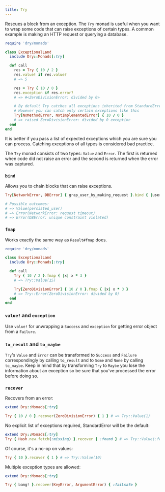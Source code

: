 ```yaml
---
title: Try
---
```


Rescues a block from an exception. The `Try` monad is useful when you want to wrap some code that can raise exceptions of certain types. A common example is making an HTTP request or querying a database.

```ruby
require 'dry/monads'

class ExceptionalLand
  include Dry::Monads[:try]

  def call
    res = Try { 10 / 2 }
    res.value! if res.value?
    # => 5

    res = Try { 10 / 0 }
    res.exception if res.error?
    # => #<ZeroDivisionError: divided by 0>

    # By default Try catches all exceptions inherited from StandardError.
    # However you can catch only certain exceptions like this
    Try[NoMethodError, NotImplementedError] { 10 / 0 }
    # => raised ZeroDivisionError: divided by 0 exception
  end
end
```

It is better if you pass a list of expected exceptions which you are sure you can process. Catching exceptions of all types is considered bad practice.

The `Try` monad consists of two types: `Value` and `Error`. The first is returned when code did not raise an error and the second is returned when the error was captured.

### `bind`

Allows you to chain blocks that can raise exceptions.

```ruby
Try[NetworkError, DBError] { grap_user_by_making_request }.bind { |user| user_repo.save(user) }

# Possible outcomes:
# => Value(persisted_user)
# => Error(NetworkError: request timeout)
# => Error(DBError: unique constraint violated)
```

### `fmap`

Works exactly the same way as `Result#fmap` does.

```ruby
require 'dry/monads'

class ExceptionalLand
  include Dry::Monads[:try]

  def call
    Try { 10 / 2 }.fmap { |x| x * 3 }
    # => Try::Value(15)

    Try[ZeroDivisionError] { 10 / 0 }.fmap { |x| x * 3 }
    # => Try::Error(ZeroDivisionError: divided by 0)
  end
end
```

### `value!` and `exception`

Use `value!` for unwrapping a `Success` and `exception` for getting error object from a `Failure`.

### `to_result` and `to_maybe`

`Try`'s `Value` and `Error` can be transformed to `Success` and `Failure` correspondingly by calling `to_result` and to `Some` and `None` by calling `to_maybe`. Keep in mind that by transforming `Try` to `Maybe` you lose the information about an exception so be sure that you've processed the error before doing so.

### `recover`

Recovers from an error:

```ruby
extend Dry::Monads[:try]

Try { 10 / 0 }.recover(ZeroDivisionError) { 1 } # => Try::Value(1)
```

No explicit list of exceptions required, StandardError will be the default:

```ruby
extend Dry::Monads[:try]
Try { Hash.new.fetch(:missing) }.recover { :found } # => Try::Value(:found)
```

Of course, it's a no-op on values:

```ruby
Try { 10 }.recover { 1 } # => Try::Value(10)
```

Multiple exception types are allowed:

```ruby
extend Dry::Monads[:try]

Try { bang! }.recover(KeyError, ArgumentError) { :failsafe }
```
